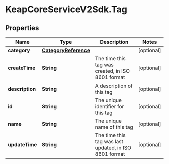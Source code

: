 # KeapCoreServiceV2Sdk.Tag

## Properties

Name | Type | Description | Notes
------------ | ------------- | ------------- | -------------
**category** | [**CategoryReference**](CategoryReference.md) |  | [optional] 
**createTime** | **String** | The time this tag was created, in ISO 8601 format | [optional] 
**description** | **String** | A description of this tag | [optional] 
**id** | **String** | The unique identifier for this tag | [optional] 
**name** | **String** | The unique name of this tag | [optional] 
**updateTime** | **String** | The time this tag was last updated, in ISO 8601 format | [optional] 


